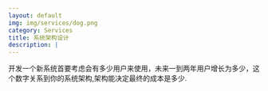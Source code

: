 ```yaml
---
layout: default
img: img/services/dog.png
category: Services
title: 系统架构设计
description: |
---
```

  开发一个新系统首要考虑会有多少用户来使用，未来一到两年用户增长为多少，这个数字关系到你的系统架构,架构能决定最终的成本是多少.